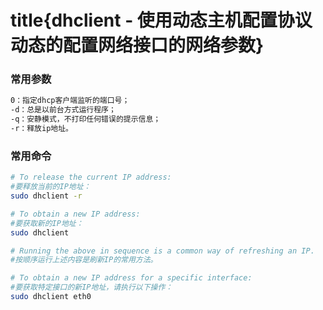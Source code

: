 # title{dhclient - 使用动态主机配置协议动态的配置网络接口的网络参数}

### 常用参数
```bash
0：指定dhcp客户端监听的端口号；
-d：总是以前台方式运行程序；
-q：安静模式，不打印任何错误的提示信息；
-r：释放ip地址。
```

### 常用命令
```bash
# To release the current IP address:
#要释放当前的IP地址：
sudo dhclient -r

# To obtain a new IP address:
#要获取新的IP地址：
sudo dhclient

# Running the above in sequence is a common way of refreshing an IP.
#按顺序运行上述内容是刷新IP的常用方法。

# To obtain a new IP address for a specific interface:
#要获取特定接口的新IP地址，请执行以下操作：
sudo dhclient eth0
```